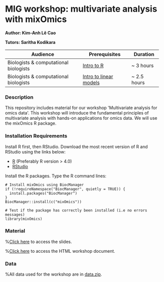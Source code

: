 # MIG workshop: multivariate analysis with mixOmics

**Author: Kim-Anh Lê Cao**

**Tutors: Saritha Kodikara**

| Audience      | Prerequisites | Duration    |
| ------------- | ------------- | ----------- |
| Biologists  & computational biologists   | [Intro to R](https://melbintgen.github.io/intro-to-r/intro_r_biologists.html)          |~ 3 hours    |
| Biologists & computational biologists    | [Intro to linear models](https://github.com/melbintgen/intro-to-linear-models)         |~ 2.5 hours    |


### Description

This repository includes material for our workshop 'Multivariate analysis for omics data'. 
This workshop will introduce the fundamental principles of multivariate analysis with hands-on applications for omics data. We will use the mixOmics R package.

### Installation Requirements

Install R first, then RStudio. Download the most recent version of R and RStudio using the links below:
- [R](https://cran.r-project.org/) (Preferably R version > 4.0)
- [RStudio](https://posit.co/download/rstudio-desktop/#download)

Install the R packages.
Type the R command lines:
``` 
# Install mixOmics using BiocManager
if (!requireNamespace("BiocManager", quietly = TRUE)) {
  install.packages("BiocManager")
}
BiocManager::install(c("mixOmics"))

# Test if the package has correctly been installed (i.e no errors messages)
library(mixOmics)

```


### Material

%[Click here](https://melbintgen.github.io/intro-to-linear-models/linear-models-master/Linear_model_slides.pdf) to access the slides.

%[Click here](https://melbintgen.github.io/intro-to-linear-models/linear_models.html) to access the HTML workshop document.

### Data
%All data used for the workshop are in [data.zip](https://melbintgen.github.io/intro-to-linear-models/data.zip).


